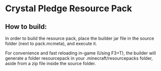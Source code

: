 # Crystal Pledge Resource Pack
## How to build:
In order to build the resource pack, place the builder jar file in the source folder (next to pack.mcmeta), and execute it.

For convenience and fast reloading in-game (Using F3+T), the builder will generate a folder resourcepack in your .minecraft/resourcepacks folder, aside from a zip file inside the source folder.

